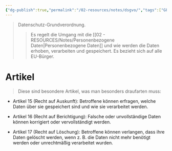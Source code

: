 ```yaml
---
{"dg-publish":true,"permalink":"/02-resources/notes/dsgvo/","tags":["GFN/prüfungsrelevant/AP1"],"updated":"2025-02-24T16:19:58.201+01:00"}
---
```


>Datenschutz-Grundverordnung.
>>Es regelt die Umgang mit die [[02 - RESOURCES/Notes/Personenbezogene Daten\|Personenbezogene Daten]] und wie werden die Daten erhoben, verarbeiten und gespeichert.
>>Es bezieht sich auf alle EU-Bürger.


# Artikel
>Diese sind besondere Artikel, was man besonders draufarten muss:

- Artikel 15 (Recht auf Auskunft):
  Betroffene können erfragen, welche Daten über sie gespeichert sind und wie sie verarbeitet werden.
  
- Artikel 16 (Recht auf Berichtigung):
   Falsche oder unvollständige Daten können korrigiert oder vervollständigt werden.
   
- Artikel 17 (Recht auf Löschung): 
  Betroffene können verlangen, dass ihre Daten gelöscht werden, wenn z. B. die Daten nicht mehr benötigt werden oder unrechtmäßig verarbeitet wurden.